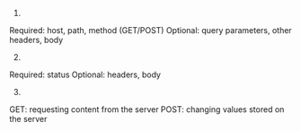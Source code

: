1.
Required: host, path, method (GET/POST)
Optional: query parameters, other headers, body

2.
Required: status
Optional: headers, body

3.
GET: requesting content from the server
POST: changing values stored on the server